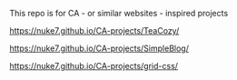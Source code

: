 This repo is for CA - or similar websites - inspired projects

https://nuke7.github.io/CA-projects/TeaCozy/

https://nuke7.github.io/CA-projects/SimpleBlog/

https://nuke7.github.io/CA-projects/grid-css/
